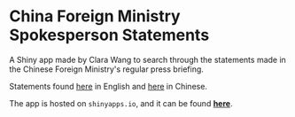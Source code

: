 # China Foreign Ministry Spokesperson Statements
A Shiny app made by Clara Wang to search through the statements made in the Chinese Foreign Ministry's regular press briefing.

Statements found [here](https://www.fmprc.gov.cn/mfa_eng/xwfw_665399/s2510_665401/2511_665403/) in English and [here](https://www.fmprc.gov.cn/web/wjdt_674879/fyrbt_674889) in Chinese.

The app is hosted on `shinyapps.io`, and it can be found [**here**](https://seagkn.shinyapps.io/china_fm_app/).
